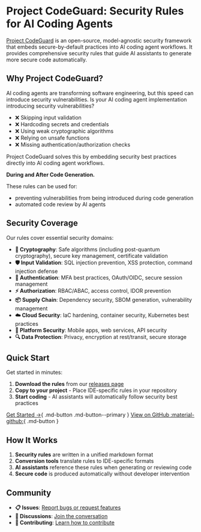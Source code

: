 # Project CodeGuard: Security Rules for AI Coding Agents

[Project CodeGuard](https://github.com/project-codeguard/rules) is an open-source, model-agnostic security framework that embeds secure-by-default practices into AI coding agent workflows. It provides comprehensive security rules that guide AI assistants to generate more secure code automatically.

## Why Project CodeGuard?

AI coding agents are transforming software engineering, but this speed can introduce security vulnerabilities. Is your AI coding agent implementation introducing security vulnerabilities?

- ❌ Skipping input validation
- ❌ Hardcoding secrets and credentials
- ❌ Using weak cryptographic algorithms
- ❌ Relying on unsafe functions
- ❌ Missing authentication/authorization checks

Project CodeGuard solves this by embedding security best practices directly into AI coding agent workflows. 

**During and After Code Generation.**

These rules can be used for: 
- preventing vulnerabilities from being introduced during code generation
- automated code review by AI agents


## Security Coverage

Our rules cover essential security domains:

- **🔐 Cryptography**: Safe algorithms (including post-quantum cryptography), secure key management, certificate validation
- **🛡️ Input Validation**: SQL injection prevention, XSS protection, command injection defense
- **🔑 Authentication**: MFA best practices, OAuth/OIDC, secure session management
- **⚡ Authorization**: RBAC/ABAC, access control, IDOR prevention
- **📦 Supply Chain**: Dependency security, SBOM generation, vulnerability management
- **☁️ Cloud Security**: IaC hardening, container security, Kubernetes best practices
- **📱 Platform Security**: Mobile apps, web services, API security
- **🔍 Data Protection**: Privacy, encryption at rest/transit, secure storage

## Quick Start

Get started in minutes:

1. **Download the rules** from our [releases page](https://github.com/project-codeguard/rules/releases)
2. **Copy to your project** - Place IDE-specific rules in your repository
3. **Start coding** - AI assistants will automatically follow security best practices

[Get Started →](getting-started.md){ .md-button .md-button--primary }
[View on GitHub :material-github:](https://github.com/project-codeguard/rules){ .md-button }

## How It Works

1. **Security rules** are written in a unified markdown format
2. **Conversion tools** translate rules to IDE-specific formats
3. **AI assistants** reference these rules when generating or reviewing code
4. **Secure code** is produced automatically without developer intervention

## Community

- **📋 Issues**: [Report bugs or request features](https://github.com/project-codeguard/rules/issues)
- **💬 Discussions**: [Join the conversation](https://github.com/project-codeguard/rules/discussions)
- **🤝 Contributing**: [Learn how to contribute](https://github.com/project-codeguard/rules/blob/main/CONTRIBUTING.md)

